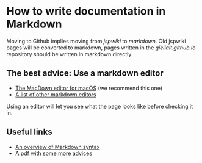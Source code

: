 # How to write documentation in Markdown

Moving to Github implies moving from _jspwiki_ to _markdown_. Old jspwiki pages will be converted to markdown, pages written in the _giellalt.github.io_ repository should be written in markdown directly.

## The best advice: Use a markdown editor

- [The MacDown editor for macOS](https://macdown.uranusjr.com/) (we recommend this one)
- [A list of other markdown editors](https://www.oberlo.com/blog/markdown-editors)

Using an editor will let you see what the page looks like before checking it in.

## Useful links

- [An overview of Markdown syntax](https://www.markdownguide.org/cheat-sheet/)
- [A pdf with some more advices](https://www.google.com/url?sa=t&rct=j&q=&esrc=s&source=web&cd=&ved=2ahUKEwi5t6-j9-vvAhXNtYsKHWsLB08QFjACegQIAxAD&url=https%3A%2F%2Fguides.github.com%2Fpdfs%2Fmarkdown-cheatsheet-online.pdf&usg=AOvVaw2wnHXkAeuhELAcR_y0RQEV)
